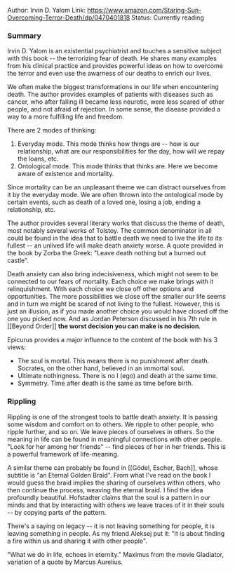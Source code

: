 Author: Irvin D. Yalom
Link: https://www.amazon.com/Staring-Sun-Overcoming-Terror-Death/dp/0470401818
Status: Currently reading


### Summary
Irvin D. Yalom is an existential psychiatrist and touches a sensitive subject with this book -- the terrorizing fear of death. He shares many examples from his clinical practice and provides powerful ideas on how to overcome the terror and even use the awarness of our deaths to enrich our lives.

We often make the biggest transformations in our life when encountering death. The author provides examples of patients with diseases such as cancer, who after falling ill became less neurotic, were less scared of other people, and not afraid of rejection. In some sense, the disease provided a way to a more fulfilling life and freedom.

There are 2 modes of thinking:
1) Everyday mode. This mode thinks how things are -- how is our relationship, what are our responsibilities for the day, how will we repay the loans, etc.
2) Ontological mode. This mode thinks that thinks are. Here we become aware of existence and mortality.

Since mortality can be an unpleasant theme we can distract ourselves from it by the everyday mode. We are often thrown into the ontological mode by certain events, such as death of a loved one, losing a job, ending a relationship, etc.

The author provides several literary works that discuss the theme of death, most notably several works of Tolstoy. The common denominator in all could be found in the idea that to battle death we need to live the life to its fullest -- an unlived life will make death anxiety worse. A quote provided in the book by Zorba the Greek: "Leave death nothing but a burned out castle".

Death anxiety can also bring indecisiveness, which might not seem to be connected to our fears of mortality. Each choice we make brings with it relinquishment. With each choice we close off other options and opportunities. The more possibilities we close off the smaller our life seems and in turn we might be scared of not living to the fullest. However, this is just an illusion, as if you made another choice you would have closed off the one you picked now. And as Jordan Peterson discussed in his 7th rule in [[Beyond Order]] **the worst decision you can make is no decision**.

Epicurus provides a major influence to the content of the book with his 3 views:
- The soul is mortal. This means there is no punishment after death. Socrates, on the other hand, believed in an immortal soul.
- Ultimate nothingness. There is no I (ego) and death at the same time.
- Symmetry. Time after death is the same as time before birth.

### Rippling
Rippling is one of the strongest tools to battle death anxiety. It is passing some wisdom and comfort on to others. We ripple to other people, who ripple further, and so on. We leave pieces of ourselves in others. So the meaning in life can be found in meaningful connections with other people. "Look for her among her friends" -- find pieces of her in her friends. This is a powerful framework of life-meaning.

A similar theme can probably be found in [[Gödel, Escher, Bach]], whose subtitle is "an Eternal Golden Braid". From what I've read on the book I would guess the braid implies the sharing of ourselves within others, who then continue the process, weaving the eternal braid. I find the idea profoundly beautiful. Hofstadter claims that the soul is a pattern in our minds and that by interacting with others we leave traces of it in their souls -- by copying parts of the pattern.

There's a saying on legacy -- it is not leaving something for people, it is leaving something in people. As my friend Aleksej put it: "It is about finding a fire within us and sharing it with other people".

"What we do in life, echoes in eternity." Maximus from the movie Gladiator, variation of a quote by Marcus Aurelius.


